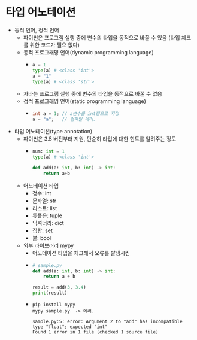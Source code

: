 # 타입 어노테이션

- 동적 언어, 정적 언어
  - 파이썬은 프로그램 실행 중에 변수의 타입을 동적으로 바꿀 수 있음 (타입 체크를 위한 코드가 필요 없다)
  - 동적 프로그래밍 언어(dynamic programming language)
    - ```python
      a = 1
      type(a) # <class 'int'>
      a = "1"
      type(a) # <class 'str'>
      ```
  - 자바는 프로그램 실행 중에 변수의 타입을 동적으로 바꿀 수 없음
  - 정적 프로그래밍 언어(static programming language)
    - ```java
      int a = 1; // a변수를 int형으로 지정
      a = "a";   // 컴파일 에러.
      ```
- 타입 어노테이션(type annotation)
  - 파이썬은 3.5 버전부터 지원, 단순히 타입에 대한 힌트를 알려주는 정도
    - ```python
      num: int = 1
      type(a) # <class 'int'>
      
      def add(a: int, b: int) -> int: 
          return a+b
      ```
  - 어노테이션 타입
    - 정수: int
    - 문자열: str
    - 리스트: list
    - 튜플은: tuple
    - 딕셔너리: dict
    - 집합: set
    - 불: bool
  - 외부 라이브러리 mypy
    - 어노테이션 타입을 체크해서 오류를 발생시킴
    - ```python
      # sample.py
      def add(a: int, b: int) -> int: 
          return a + b

      result = add(3, 3.4)
      print(result)
      ```
    - ```
      pip install mypy
      mypy sample.py  -> 에러.
      
      sample.py:5: error: Argument 2 to "add" has incompatible type "float"; expected "int"
      Found 1 error in 1 file (checked 1 source file)
      ```

